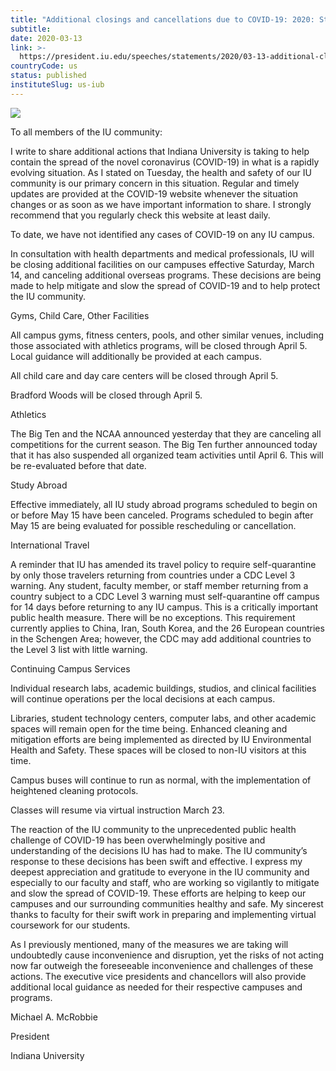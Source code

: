```yaml
---
title: "Additional closings and cancellations due to COVID-19: 2020: Statements: Select Speeches: Office of the President: Indiana University"
subtitle: 
date: 2020-03-13
link: >-
  https://president.iu.edu/speeches/statements/2020/03-13-additional-closings-cancellations-covid19.html
countryCode: us
status: published
instituteSlug: us-iub
---
```

![](https://president.iu.edu/images/home/mobile-banners/2020/mobile20071108_Limestone_IU_CM6.jpg)

To all members of the IU community:

I write to share additional actions that Indiana University is taking to help contain the spread of the novel coronavirus (COVID-19) in what is a rapidly evolving situation. As I stated on Tuesday, the health and safety of our IU community is our primary concern in this situation. Regular and timely updates are provided at the COVID-19 website whenever the situation changes or as soon as we have important information to share. I strongly recommend that you regularly check this website at least daily.

To date, we have not identified any cases of COVID-19 on any IU campus.

In consultation with health departments and medical professionals, IU will be closing additional facilities on our campuses effective Saturday, March 14, and canceling additional overseas programs. These decisions are being made to help mitigate and slow the spread of COVID-19 and to help protect the IU community.

Gyms, Child Care, Other Facilities

All campus gyms, fitness centers, pools, and other similar venues, including those associated with athletics programs, will be closed through April 5. Local guidance will additionally be provided at each campus.

All child care and day care centers will be closed through April 5.

Bradford Woods will be closed through April 5.

Athletics

The Big Ten and the NCAA announced yesterday that they are canceling all competitions for the current season. The Big Ten further announced today that it has also suspended all organized team activities until April 6. This will be re-evaluated before that date.

Study Abroad

Effective immediately, all IU study abroad programs scheduled to begin on or before May 15 have been canceled. Programs scheduled to begin after May 15 are being evaluated for possible rescheduling or cancellation.

International Travel

A reminder that IU has amended its travel policy to require self-quarantine by only those travelers returning from countries under a CDC Level 3 warning. Any student, faculty member, or staff member returning from a country subject to a CDC Level 3 warning must self-quarantine off campus for 14 days before returning to any IU campus. This is a critically important public health measure. There will be no exceptions. This requirement currently applies to China, Iran, South Korea, and the 26 European countries in the Schengen Area; however, the CDC may add additional countries to the Level 3 list with little warning.

Continuing Campus Services

Individual research labs, academic buildings, studios, and clinical facilities will continue operations per the local decisions at each campus.

Libraries, student technology centers, computer labs, and other academic spaces will remain open for the time being. Enhanced cleaning and mitigation efforts are being implemented as directed by IU Environmental Health and Safety. These spaces will be closed to non-IU visitors at this time.

Campus buses will continue to run as normal, with the implementation of heightened cleaning protocols.

Classes will resume via virtual instruction March 23.

The reaction of the IU community to the unprecedented public health challenge of COVID-19 has been overwhelmingly positive and understanding of the decisions IU has had to make. The IU community’s response to these decisions has been swift and effective. I express my deepest appreciation and gratitude to everyone in the IU community and especially to our faculty and staff, who are working so vigilantly to mitigate and slow the spread of COVID-19. These efforts are helping to keep our campuses and our surrounding communities healthy and safe. My sincerest thanks to faculty for their swift work in preparing and implementing virtual coursework for our students.

As I previously mentioned, many of the measures we are taking will undoubtedly cause inconvenience and disruption, yet the risks of not acting now far outweigh the foreseeable inconvenience and challenges of these actions. The executive vice presidents and chancellors will also provide additional local guidance as needed for their respective campuses and programs.

Michael A. McRobbie

President

Indiana University